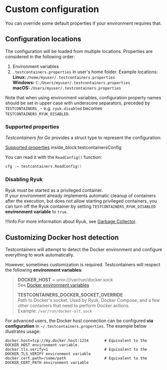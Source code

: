 # Custom configuration

You can override some default properties if your environment requires that.

## Configuration locations
The configuration will be loaded from multiple locations. Properties are considered in the following order:

1. Environment variables
2. `.testcontainers.properties` in user's home folder. Example locations:  
**Linux:** `/home/myuser/.testcontainers.properties`  
**Windows:** `C:/Users/myuser/.testcontainers.properties`  
**macOS:** `/Users/myuser/.testcontainers.properties`

Note that when using environment variables, configuration property names should be set in upper 
case with underscore separators, preceded by `TESTCONTAINERS_` - e.g. `ryuk.disabled` becomes 
`TESTCONTAINERS_RYUK_DISABLED`.

### Supported properties

_Testcontainers for Go_ provides a struct type to represent the configuration:

<!--codeinclude-->
[Supported properties](../../config.go) inside_block:testcontainersConfig
<!--/codeinclude-->

You can read it with the `ReadConfig()` function:

```go
cfg := testcontainers.ReadConfig()
```

### Disabling Ryuk
Ryuk must be started as a privileged container.  
If your environment already implements automatic cleanup of containers after the execution,
but does not allow starting privileged containers, you can turn off the Ryuk container by setting
`TESTCONTAINERS_RYUK_DISABLED` **environment variable** to `true`.

!!!info
    For more information about Ryuk, see [Garbage Collector](garbage_collector.md).

## Customizing Docker host detection

Testcontainers will attempt to detect the Docker environment and configure everything to work automatically.

However, sometimes customization is required. Testcontainers will respect the following **environment variables**:

> **DOCKER_HOST** = unix:///var/run/docker.sock  
> See [Docker environment variables](https://docs.docker.com/engine/reference/commandline/cli/#environment-variables)
>
> **TESTCONTAINERS_DOCKER_SOCKET_OVERRIDE**  
> Path to Docker's socket. Used by Ryuk, Docker Compose, and a few other containers that need to perform Docker actions.  
> Example: `/var/run/docker-alt.sock`

For advanced users, the Docker host connection can be configured **via configuration** in `~/.testcontainers.properties`.
The example below illustrates usage:

```properties
docker.host=tcp://my.docker.host:1234       # Equivalent to the DOCKER_HOST environment variable.
docker.tls.verify=1                         # Equivalent to the DOCKER_TLS_VERIFY environment variable
docker.cert.path=/some/path                 # Equivalent to the DOCKER_CERT_PATH environment variable
```
